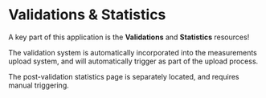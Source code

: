 # Validations &amp; Statistics

A key part of this application is the **Validations** and **Statistics** resources!

The validation system is automatically incorporated into the measurements upload system, and will automatically trigger as part of the upload process.

The post-validation statistics page is separately located, and requires manual triggering.
